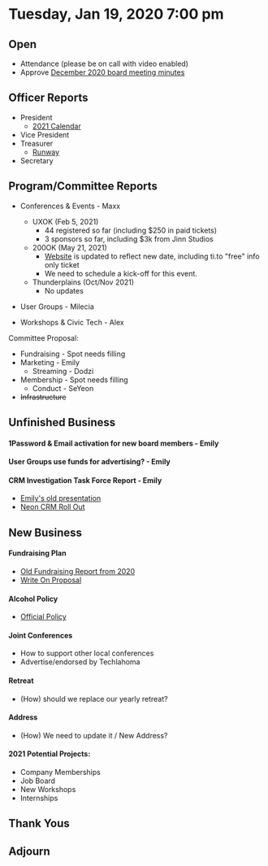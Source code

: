 
  
# Tuesday, Jan 19, 2020 7:00 pm

## Open

- Attendance (please be on call with video enabled)
- Approve [December 2020 board meeting minutes](https://github.com/techlahoma/board_meetings/blob/master/2020/12_december_minutes.md)

## Officer Reports

- President
  - [2021 Calendar](https://docs.google.com/document/d/1xLEzSrZdUKeqlk-wMavdVG8gS-GwANfvHU5g6umFBfM/edit?usp=sharing)
- Vice President
- Treasurer 
  - [Runway](https://docs.google.com/spreadsheets/d/1re21C41a4cPuzVJAsDvooOWNAMjTX10gg8Ue9K0-CGE/edit#gid=688400469)
- Secretary 

## Program/Committee Reports

- Conferences & Events - Maxx
	- UXOK (Feb 5, 2021)
		- 44 registered so far (including $250 in paid tickets)
		- 3 sponsors so far, including $3k from Jinn Studios
	- 200OK (May 21, 2021)
		- [Website](https://200ok.us/) is updated to reflect new date, including ti.to "free" info only ticket
		- We need to schedule a kick-off for this event. 
	- Thunderplains (Oct/Nov 2021)
		- No updates

- User Groups - Milecia
- Workshops & Civic Tech - Alex

Committee Proposal:

- Fundraising - Spot needs filling
- Marketing - Emily
  - Streaming - Dodzi
- Membership - Spot needs filling
  - Conduct - SeYeon
- ~~Infrastructure~~

## Unfinished Business

#### 1Password & Email activation for new board members - Emily 
#### User Groups use funds for advertising? - Emily 
#### CRM Investigation Task Force Report - Emily
 - [Emily's old presentation](https://docs.google.com/document/d/1E56Pi3kk3MBDlXA94zPxmkGTvOYV5UHIOU1PFGik13c/edit?usp=sharing)
 - [Neon CRM Roll Out](https://docs.google.com/spreadsheets/d/1YC3ursUWZswf8AyZK2bnnTRVU9-WH1xgxGlXCHfwJYo/edit?usp=sharing)

## New Business

#### Fundraising Plan
 - [Old Fundraising Report from 2020](https://raw.githubusercontent.com/techlahoma/board_meetings/master/2020/assets/Techlahoma%20Fundraising%20Readiness%20Assessment%20Combined%20Report.pdf)
 - [Write On Proposal](https://github.com/techlahoma/board_meetings/raw/master/2021/Techlahoma%20Proposal%202021.pdf)

#### Alcohol Policy
 - [Official Policy](https://www.techlahoma.org/alcohol-policy)

#### Joint Conferences
 - How to support other local conferences
 - Advertise/endorsed by Techlahoma

#### Retreat
 - (How) should we replace our yearly retreat?
 
 #### Address
 - (How) We need to update it / New Address? 

#### 2021 Potential Projects:
 - Company Memberships
 - Job Board
 - New Workshops
 - Internships
 
## Thank Yous

## Adjourn

